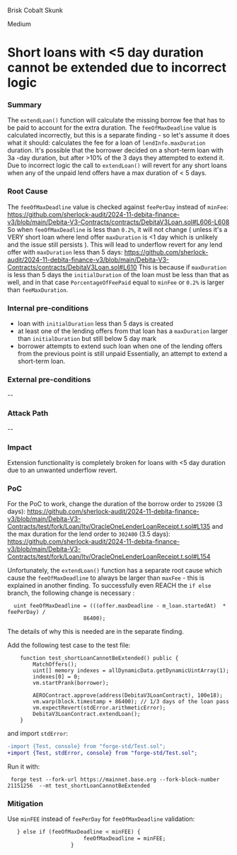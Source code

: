 Brisk Cobalt Skunk

Medium

# Short loans with <5 day duration cannot be extended due to incorrect logic

### Summary

The `extendLoan()` function will calculate the missing borrow fee that has to be paid to account for the extra duration. The `feeOfMaxDeadline` value is calculated incorrectly, but this is a separate finding - so let's assume it does what it should:  calculates the fee for a loan of `lendInfo.maxDuration` duration. It's possible that the borrower decided on a short-term loan with 3a -day duration, but after >10% of the 3 days they attempted to extend it. Due to incorrect logic the call to `extendLoan()` will revert for any short loans when any of the unpaid lend offers have a max duration of < 5 days.


### Root Cause

The `feeOfMaxDeadline` value is checked against `feePerDay` instead of `minFee`:
https://github.com/sherlock-audit/2024-11-debita-finance-v3/blob/main/Debita-V3-Contracts/contracts/DebitaV3Loan.sol#L606-L608
So when `feeOfMaxDeadline` is less than `0.2%`, it will not change ( unless it's a VERY short loan where lend offer `maxDuration` is <1 day which is unlikely and the issue still persists ). This will lead to underflow revert for any lend offer with `maxDuration` less than 5 days:
https://github.com/sherlock-audit/2024-11-debita-finance-v3/blob/main/Debita-V3-Contracts/contracts/DebitaV3Loan.sol#L610
This is because if `maxDuration` is less than 5 days the `initialDuration` of the loan must be less than that as well, and in that case `PorcentageOfFeePaid` equal to `minFee` or `0.2%` is larger than `feeMaxDuration`. 

### Internal pre-conditions

- loan with `initialDuration` less than 5 days is created
- at least one of the lending offers from that loan has a `maxDuration` larger than `initialDuration` but still below 5 day mark 
- borrower attempts to extend such loan when one of the lending offers from the previous point is still unpaid
Essentially, an attempt to extend a short-term loan.


### External pre-conditions

--

### Attack Path

--

### Impact

Extension functionality is completely broken for loans with <5 day duration due to an unwanted underflow revert.


### PoC


For the PoC to work, change the duration of the borrow order to  `259200` (3 days):
https://github.com/sherlock-audit/2024-11-debita-finance-v3/blob/main/Debita-V3-Contracts/test/fork/Loan/ltv/OracleOneLenderLoanReceipt.t.sol#L135
and the max duration for the lend order to `302400` (3.5 days): 
https://github.com/sherlock-audit/2024-11-debita-finance-v3/blob/main/Debita-V3-Contracts/test/fork/Loan/ltv/OracleOneLenderLoanReceipt.t.sol#L154

Unfortunately, the `extendLoan()` function has a separate root cause which cause the `feeOfMaxDeadline` to always be larger than `maxFee` - this is explained in another finding. To successfully even REACH the `if else` branch, the following change is necessary :
```solidity
  uint feeOfMaxDeadline = (((offer.maxDeadline - m_loan.startedAt)  * feePerDay) /
                        86400);
```
The details of why this is needed are in the separate finding. 

Add the following test case to the test file:
```solidity
    function test_shortLoanCannotBeExtended() public {
        MatchOffers();
        uint[] memory indexes = allDynamicData.getDynamicUintArray(1);
        indexes[0] = 0;
        vm.startPrank(borrower);

        AEROContract.approve(address(DebitaV3LoanContract), 100e18);
        vm.warp(block.timestamp + 86400); // 1/3 days of the loan pass
        vm.expectRevert(stdError.arithmeticError);
        DebitaV3LoanContract.extendLoan();
    }

```
and import `stdError`:
```diff
-import {Test, console} from "forge-std/Test.sol";
+import {Test, stdError, console} from "forge-std/Test.sol";
```
Run it with:
```shell
 forge test --fork-url https://mainnet.base.org --fork-block-number 21151256  --mt test_shortLoanCannotBeExtended 
```


### Mitigation

Use `minFEE` instead of `feePerDay` for `feeOfMaxDeadline` validation:
```diff
   } else if (feeOfMaxDeadline < minFEE) {
                        feeOfMaxDeadline = minFEE;
                    }
```